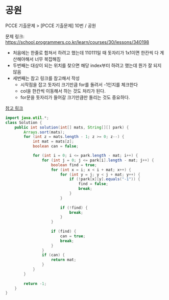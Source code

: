 # 공원

PCCE 기출문제 > [PCCE 기출문제] 10번 / 공원


문제 링크: https://school.programmers.co.kr/learn/courses/30/lessons/340198

- 처음에는 한줄로 합쳐서 하려고 했는데 110111일 때 돗자리가 1x1이면 한칸씩 다 계산해야해서 너무 복잡해짐
- 두번째는 대상이 되는 위치를 찾으면 해당 index부터 하려고 했는데 뭔가 잘 되지 않음
- 세번째는 참고 링크를 참고해서 작성
  - 시작점을 잡고 돗자리 크기만큼 for를 돌려서 -1인지를 체크한다
  - col을 한칸씩 이동해서 하는 것도 처리가 된다.
  - for문을 돗자리가 들어갈 크기만큼만 돌리는 것도 중요하다.

[참고 링크](https://kwang2134.tistory.com/75)

```java
import java.util.*;
class Solution {
    public int solution(int[] mats, String[][] park) {
        Arrays.sort(mats);
        for (int z = mats.length - 1; z >= 0; z--) {
            int mat = mats[z];
            boolean can = false;

            for (int i = 0; i <= park.length - mat; i++) {
                for (int j = 0; j <= park[i].length - mat; j++) {
                    boolean find = true;
                    for (int x = i; x < i + mat; x++) {
                        for (int y = j; y < j + mat; y++) {
                            if (!park[x][y].equals("-1")) {
                                find = false;
                                break;
                            }
                        }
                        
                        if (!find) {
                            break;
                        }
                    }
                    
                    if (find) {
                        can = true;
                        break;
                    }
                }
                if (can) {
                    return mat;
                }
            }
        }
        
        return -1;
    }
}
```